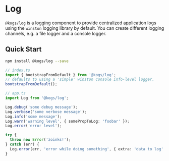 # Log

`@kogs/log` is a logging component to provide centralized application logs
using the `winston` logging library by default. You can create different
logging channels, e.g. a file logger and a console logger.

## Quick Start

```sh
npm install @kogs/log --save
```

```ts
// index.ts
import { bootstrapFromDefault } from '@kogs/log';
// defaults to using a 'simple' winston console info-level logger.
bootstrapFromDefault();
```

```ts
// app.ts
import Log from '@kogs/log';

Log.debug('some debug message');
Log.verbose('some verbose message');
Log.info('some message');
Log.warn('warning level', { somePropToLog: 'foobar' });
Log.error('error level');

try {
  throw new Error('zoinks!');
} catch (err) {
  Log.error(err, 'error while doing something', { extra: 'data to log' });
}
```
